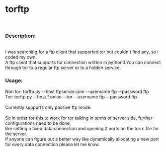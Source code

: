 # torftp
</br>
<h3>Description: </h3></br>
I was searching for a ftp client that supported tor but couldn't find any, so i coded my own.</br>
A ftp client that supports tor connection written in python3.You can connect through tor to a regular ftp server or to a hidden service.</br>

<h3>Usage:</h3>
Non tor:
torftp.py --host ftpserver.com --username ftp --password ftp</br>
Tor:
torftp.py --host *.onion --tor --username ftp --password ftp</br>
</br>
Currently supports only passive ftp mode.</br></br>
So in order for this to work for tor talking in terms of server side, further configurations need to be done,</br>
like setting a fixed data connection and opening 2 ports on the torrc file for the server.</br>
If anyone can figure out a better way like dynamically allocating a new port for every data connection please let me know.
